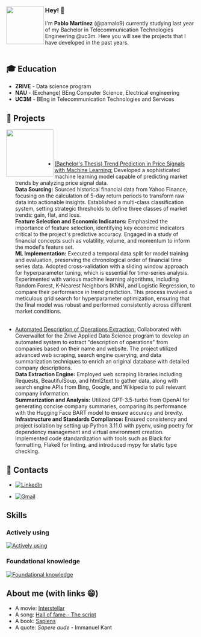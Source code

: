 <div>
    <img width="100" align="left" src='https://i.pinimg.com/originals/5a/70/b5/5a70b5f9b4716f546970251a82fafa81.gif'/>
    <h3>Hey! 👋</h3>
</div>

I'm **Pablo Martínez** (@pamalo9) currently studying last year of my  Bachelor in Telecommunication Technologies Engineering @uc3m. Here you will see the projects that I have developed in the past years. 
<br><br>
## 🎓 Education
- **ZRIVE** - Data science program
- **NAU** - (Exchange) BEng Computer Science, Electrical engineering 
- **UC3M** - BEng in Telecommunication Technologies and Services

## 📌 Projects
<div>
    <img width="125" align="left" src='https://i.gifer.com/origin/82/82a1ed531e333926a8ca2a00c277e0d1.gif'/>
   
</div>
<br>
<br>
<br>
<br>

- [(Bachelor's Thesis) Trend Prediction in Price Signals with Machine Learning:](https://github.com/pamalo9/TFG) Developed a sophisticated machine learning model capable of predicting market trends by analyzing price signal data. <br>
**Data Sourcing:** Sourced historical financial data from Yahoo Finance, focusing on the calculation of 5-day return periods to transform raw data into actionable insights. Established a multi-class classification system, setting strategic thresholds to define three classes of market trends: gain, flat, and loss.<br>
**Feature Selection and Economic Indicators:** Emphasized the importance of feature selection, identifying key economic indicators critical to the project's predictive accuracy. Engaged in a  study of financial concepts such as volatility, volume, and momentum to inform the model's feature set. <br>
**ML Implementation:** Executed a temporal data split for model training and evaluation, preserving the chronological order of financial time series data. Adopted cross-validation with a sliding window approach for hyperparameter tuning, which is essential for time-series analysis. Experimented with various machine learning algorithms, including Random Forest, K-Nearest Neighbors (KNN), and Logistic Regression, to compare their performance in trend prediction. This process involved a meticulous grid search for hyperparameter optimization, ensuring that the final model was robust and performed consistently across different market conditions.<br><br>

- [Automated Description of Operations Extraction:](https://github.com/Zrive/zrive-ds-4q23-desc-operations)  Collaborated with Coverwallet for the Zrive Applied Data Science program to develop an automated system to extract "description of operations" from companies based on their name and website. The project utilized advanced web scraping, search engine querying, and data summarization techniques to enrich an original database with detailed company descriptions.<br>
 **Data Extraction Engine:** Employed web scraping libraries including Requests, BeautifulSoup, and html2text to gather data, along with search engine APIs from Bing, Google, and Wikipedia to pull relevant company information.<br>
**Summarization and Analysis:** Utilized GPT-3.5-turbo from OpenAI for generating concise company summaries, comparing its performance with the Hugging Face BART model to ensure accuracy and brevity.<br>
**Infrastructure and Standards Compliance:** Ensured consistency and project isolation by setting up Python 3.11.0 with pyenv, using poetry for dependency management and virtual environment creation. Implemented code standardization with tools such as Black for formatting, Flake8 for linting, and introduced mypy for static type checking.


## 📢 Contacts
- [![LinkedIn](https://img.shields.io/badge/LinkedIn-blue)](https://www.linkedin.com/in/pablo-mart%C3%ADnez-alonsoo)

- [![Gmail](https://img.shields.io/badge/Gmail-D14836?style=flat&logo=gmail&logoColor=white)](mailto:pamalo2002@gmail.com)

## Skills
### Actively using
[![Actively using](https://skillicons.dev/icons?i=py,pytorch,tensorflow,fastapi,linux,git,github,vscode)](https://skillicons.dev)
### Foundational knowledge
[![Foundational knowledge](https://skillicons.dev/icons?i=c,matlab,java,python,javascript,html,css,eclipse)](https://skillicons.dev)

## About me (with links 😁)
- A movie: [Interstellar](https://www.justwatch.com/us/movie/interstellar)
- A song: [Hall of fame - The script](https://www.youtube.com/watch?v=mk48xRzuNvA)
- A book: [Sapiens](https://www.amazon.es/Sapiens-animales-dioses-historia-humanidad-ebook/dp/B00LNJ60NI)
- A quote: _Sapere aude_ - Immanuel Kant
